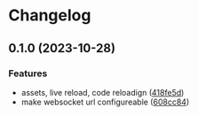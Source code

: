 # Changelog

## 0.1.0 (2023-10-28)


### Features

* assets, live reload, code reloadign ([418fe5d](https://github.com/elixir-tools/web_dev_utils/commit/418fe5d89db33b55675b86548bf804fbb14f1e58))
* make websocket url configureable ([608cc84](https://github.com/elixir-tools/web_dev_utils/commit/608cc846edd9417a4697b49c61f4ae25105c0ba6))

